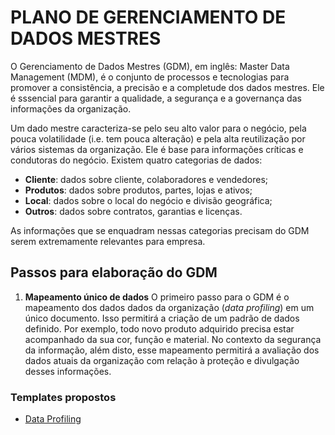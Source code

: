 # PLANO DE GERENCIAMENTO DE DADOS MESTRES
O Gerenciamento de Dados Mestres (GDM), em inglês: Master Data Management (MDM), é o conjunto de processos e tecnologias para promover a consistência, a precisão e a completude dos dados mestres. Ele é sssencial para garantir a qualidade, a segurança e a governança das informações da organização.

Um dado mestre caracteriza-se pelo seu alto valor para o negócio, pela pouca volatilidade (i.e. tem pouca alteração) e pela alta reutilização por vários sistemas da organização. Ele é base para informações críticas e condutoras do negócio. Existem quatro categorias de dados:

* **Cliente**: dados sobre cliente, colaboradores e vendedores;
* **Produtos**: dados sobre produtos, partes, lojas e ativos;
* **Local**: dados sobre o local do negócio e divisão geográfica;
* **Outros**: dados sobre contratos, garantias e licenças.

As informações que se enquadram nessas categorias precisam do GDM serem extremamente relevantes para empresa.

## Passos para elaboração do GDM

1. **Mapeamento único de dados**
O primeiro passo para o GDM é o mapeamento dos dados dados da organização (_data profiling_) em um único documento. Isso permitirá a criação de um padrão de dados definido. Por exemplo, todo novo produto adquirido precisa estar acompanhado da sua cor, função e material. No contexto da segurança da informação, além disto, esse mapeamento permitirá a avaliação dos dados atuais da organização com relação à proteção e divulgação desses informações. 

### Templates propostos
* [Data Profiling](./Templates/Etapa-1.docx)

